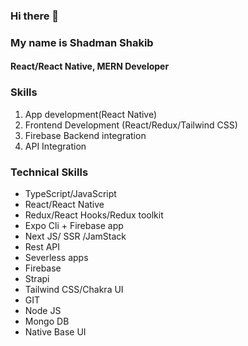 ### Hi there 👋
### My name is Shadman Shakib
#### React/React Native, MERN Developer

### Skills
1. App development(React Native)
2. Frontend Development (React/Redux/Tailwind CSS)
3. Firebase Backend integration 
4. API Integration 

### Technical Skills
- TypeScript/JavaScript
- React/React Native
- Redux/React Hooks/Redux toolkit
- Expo Cli + Firebase app
- Next JS/ SSR /JamStack
- Rest API
- Severless apps
- Firebase
- Strapi
- Tailwind CSS/Chakra UI
- GIT
- Node JS
- Mongo DB
- Native Base UI
